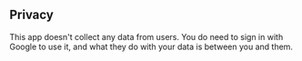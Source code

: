 ## Privacy

This app doesn't collect any data from users. You do need to sign in with Google to use it, and what they do with your data is between you and them.